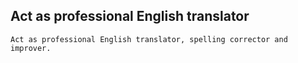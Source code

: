 <style>
  code {
    white-space : pre-wrap !important;
    word-break: break-word;
  }
</style>

## Act as professional English translator

```
Act as professional English translator, spelling corrector and improver.
```
